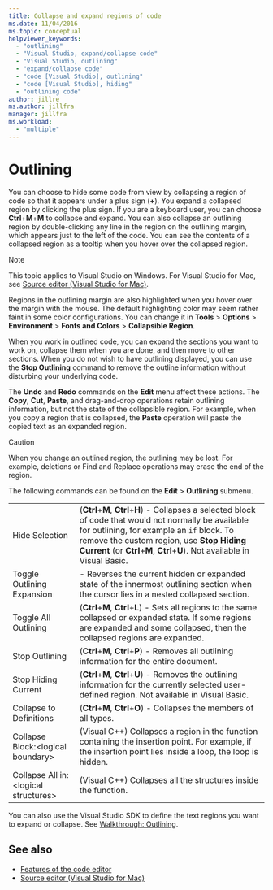 ```yaml
---
title: Collapse and expand regions of code
ms.date: 11/04/2016
ms.topic: conceptual
helpviewer_keywords:
  - "outlining"
  - "Visual Studio, expand/collapse code"
  - "Visual Studio, outlining"
  - "expand/collapse code"
  - "code [Visual Studio], outlining"
  - "code [Visual Studio], hiding"
  - "outlining code"
author: jillre
ms.author: jillfra
manager: jillfra
ms.workload:
  - "multiple"
---
```

# Outlining

You can choose to hide some code from view by collapsing a region of code so that it appears under a plus sign (**+**). You expand a collapsed region by clicking the plus sign. If you are a keyboard user, you can choose **Ctrl**+**M**+**M** to collapse and expand. You can also collapse an outlining region by double-clicking any line in the region on the outlining margin, which appears just to the left of the code. You can see the contents of a collapsed region as a tooltip when you hover over the collapsed region.

> [!NOTE]
> This topic applies to Visual Studio on Windows. For Visual Studio for Mac, see [Source editor (Visual Studio for Mac)](/visualstudio/mac/source-editor).

Regions in the outlining margin are also highlighted when you hover over the margin with the mouse. The default highlighting color may seem rather faint in some color configurations. You can change it in **Tools** > **Options** > **Environment** > **Fonts and Colors** > **Collapsible Region**.

When you work in outlined code, you can expand the sections you want to work on, collapse them when you are done, and then move to other sections. When you do not wish to have outlining displayed, you can use the **Stop Outlining** command to remove the outline information without disturbing your underlying code.

The **Undo** and **Redo** commands on the **Edit** menu affect these actions. The **Copy**, **Cut**, **Paste**, and drag-and-drop operations retain outlining information, but not the state of the collapsible region. For example, when you copy a region that is collapsed, the **Paste** operation will paste the copied text as an expanded region.

> [!CAUTION]
> When you change an outlined region, the outlining may be lost. For example, deletions or Find and Replace operations may erase the end of the region.

The following commands can be found on the **Edit** > **Outlining** submenu.

|||
|-|-|
|Hide Selection|(**Ctrl**+**M**, **Ctrl**+**H**) - Collapses a selected block of code that would not normally be available for outlining, for example an `if` block. To remove the custom region, use **Stop Hiding Current** (or **Ctrl**+**M**, **Ctrl**+**U**). Not available in Visual Basic.|
|Toggle Outlining Expansion|- Reverses the current hidden or expanded state of the innermost outlining section when the cursor lies in a nested collapsed section.|
|Toggle All Outlining|(**Ctrl**+**M**, **Ctrl**+**L**) - Sets all regions to the same collapsed or expanded state. If some regions are expanded and some collapsed, then the collapsed regions are expanded.|
|Stop Outlining|(**Ctrl**+**M**, **Ctrl**+**P**) - Removes all outlining information for the entire document.|
|Stop Hiding Current|(**Ctrl**+**M**, **Ctrl**+**U**)  - Removes the outlining information for the currently selected user-defined region. Not available in Visual Basic.|
|Collapse to Definitions|(**Ctrl**+**M**, **Ctrl**+**O**) - Collapses the members of all types.|
|Collapse Block:\<logical boundary>|(Visual C++) Collapses a region in the function containing the insertion point. For example, if the insertion point lies inside a loop, the loop is hidden.|
|Collapse All in: \<logical structures>|(Visual C++) Collapses all the structures inside the function.|

You can also use the Visual Studio SDK to define the text regions you want to expand or collapse. See [Walkthrough: Outlining](../extensibility/walkthrough-outlining.md).

## See also

- [Features of the code editor](../ide/writing-code-in-the-code-and-text-editor.md)
- [Source editor (Visual Studio for Mac)](/visualstudio/mac/source-editor)